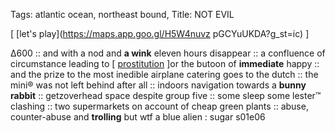 Tags: atlantic ocean, northeast bound, 
Title: NOT EVIL
  
[ [let's play](https://maps.app.goo.gl/H5W4nuvz pGCYuUKDA?g_st=ic) ]

Δ600 :: and with a nod and **a wink** eleven hours disappear :: a confluence of circumstance leading to [ [prostitution](https://www.imdb.com/title/tt14230458/?ref_=fn_al_tt_1) ]or the butoon of **immediate** happy :: and the prize to the most inedible airplane catering goes to the dutch :: the mini® was not left behind after all :: indoors navigation towards a **bunny rabbit** :: getzoverhead space despite group five :: some sleep some lester™ clashing :: two supermarkets on account of cheap green plants :: abuse, counter-abuse and **trolling** but wtf a blue alien : sugar s01e06  
